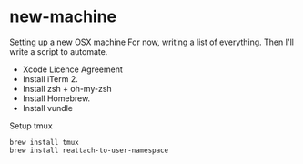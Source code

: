 # new-machine
Setting up a new OSX machine
For now, writing a list of everything. Then I'll write a script to automate.

- Xcode Licence Agreement
- Install iTerm 2.
- Install zsh + oh-my-zsh
- Install Homebrew.
- Install vundle

Setup tmux
```
brew install tmux
brew install reattach-to-user-namespace
```
